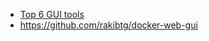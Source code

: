 - [Top 6 GUI tools](https://karthi-net.medium.com/top-6-gui-tools-for-managing-docker-environments-ee2d69ba5a4f)
- https://github.com/rakibtg/docker-web-gui